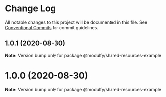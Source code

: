 # Change Log

All notable changes to this project will be documented in this file.
See [Conventional Commits](https://conventionalcommits.org) for commit guidelines.

## 1.0.1 (2020-08-30)

**Note:** Version bump only for package @modulfy/shared-resources-example





# 1.0.0 (2020-08-30)

**Note:** Version bump only for package @modulfy/shared-resources-example
